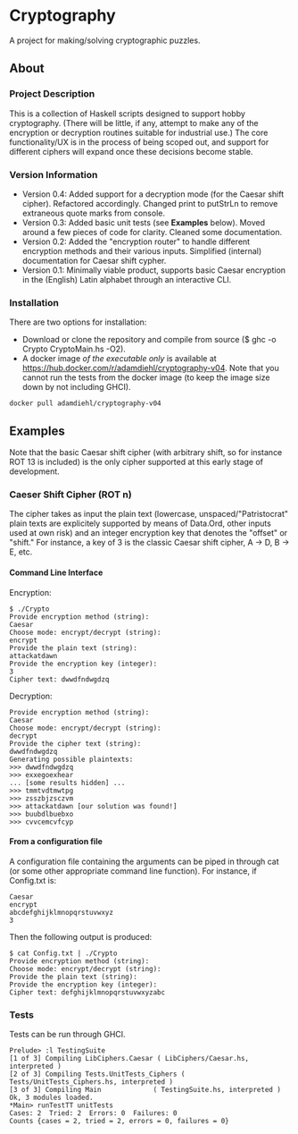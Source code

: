 # Cryptography
A project for making/solving cryptographic puzzles. 

## About
### Project Description
This is a collection of Haskell scripts designed to support hobby cryptography. (There will be little, if any, attempt to make any of the encryption or decryption routines suitable for industrial use.) The core functionality/UX is in the process of being scoped out, and support for different ciphers will expand once these decisions become stable. 

### Version Information
- Version 0.4: Added support for a decryption mode (for the Caesar shift cipher). Refactored accordingly. Changed print to putStrLn to remove extraneous quote marks from console.
- Version 0.3: Added basic unit tests (see **Examples** below). Moved around a few pieces of code for clarity. Cleaned some documentation. 
- Version 0.2: Added the "encryption router" to handle different encryption methods and their various inputs. Simplified (internal) documentation for Caesar shift cypher.
- Version 0.1: Minimally viable product, supports basic Caesar encryption in the (English) Latin alphabet through an interactive CLI.

### Installation
There are two options for installation: 
- Download or clone the repository and compile from source ($ ghc -o Crypto CryptoMain.hs -O2).
- A docker image *of the executable only* is available at https://hub.docker.com/r/adamdiehl/cryptography-v04. Note that you cannot run the tests from the docker image (to keep the image size down by not including GHCI). 
```
docker pull adamdiehl/cryptography-v04
```

## Examples
Note that the basic Caesar shift cipher (with arbitrary shift, so for instance ROT 13 is included) is the only cipher supported at this early stage of development.

### Caeser Shift Cipher (ROT n)
The cipher takes as input the plain text (lowercase, unspaced/"Patristocrat" plain texts are explicitely supported by means of Data.Ord, other inputs used at own risk) and an integer encryption key that denotes the "offset" or "shift." For instance, a key of 3 is the classic Caesar shift cipher, A -> D, B -> E, etc. 

#### Command Line Interface
Encryption:
```
$ ./Crypto
Provide encryption method (string):
Caesar
Choose mode: encrypt/decrypt (string): 
encrypt
Provide the plain text (string): 
attackatdawn
Provide the encryption key (integer): 
3
Cipher text: dwwdfndwgdzq
```

Decryption:
```
Provide encryption method (string):
Caesar
Choose mode: encrypt/decrypt (string): 
decrypt
Provide the cipher text (string): 
dwwdfndwgdzq
Generating possible plaintexts: 
>>> dwwdfndwgdzq
>>> exxegoexhear
... [some results hidden] ...
>>> tmmtvdtmwtpg
>>> zsszbjzsczvm
>>> attackatdawn [our solution was found!]
>>> buubdlbuebxo
>>> cvvcemcvfcyp
```

#### From a configuration file
A configuration file containing the arguments can be piped in through cat (or some other appropriate command line function). For instance, if Config.txt is:
```
Caesar
encrypt
abcdefghijklmnopqrstuvwxyz
3
```

Then the following output is produced:
```
$ cat Config.txt | ./Crypto
Provide encryption method (string):
Choose mode: encrypt/decrypt (string): 
Provide the plain text (string): 
Provide the encryption key (integer): 
Cipher text: defghijklmnopqrstuvwxyzabc
```

### Tests
Tests can be run through GHCI. 
```
Prelude> :l TestingSuite
[1 of 3] Compiling LibCiphers.Caesar ( LibCiphers/Caesar.hs, interpreted )
[2 of 3] Compiling Tests.UnitTests_Ciphers ( Tests/UnitTests_Ciphers.hs, interpreted )
[3 of 3] Compiling Main             ( TestingSuite.hs, interpreted )
Ok, 3 modules loaded.
*Main> runTestTT unitTests
Cases: 2  Tried: 2  Errors: 0  Failures: 0
Counts {cases = 2, tried = 2, errors = 0, failures = 0}
```
